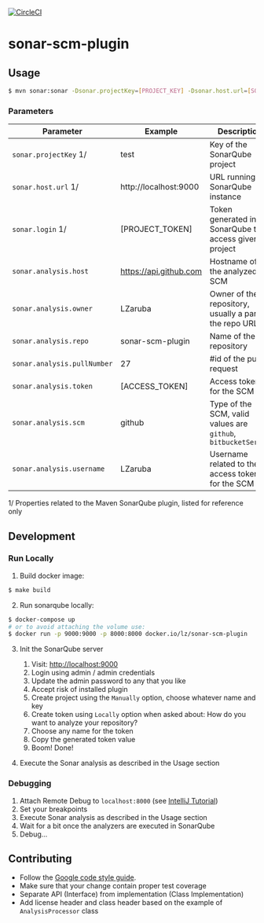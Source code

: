 [![CircleCI](https://circleci.com/gh/LZaruba/sonar-scm-plugin.svg?style=shield)](<https://app.circleci.com/pipelines/github/LZaruba/sonar-scm-plugin>)
# sonar-scm-plugin

## Usage
```bash
$ mvn sonar:sonar -Dsonar.projectKey=[PROJECT_KEY] -Dsonar.host.url=[SONAR_URL] -Dsonar.analysis.host=[REPO_HOST] -Dsonar.analysis.owner=[REPO_OWNER] -Dsonar.analysis.repo=[REPO_NAME] -Dsonar.analysis.pullNumber=[PR_NUMBER] -Dsonar.analysis.token=[GITHUB_ACCESS_TOKEN] -Dsonar.analysis.scm=[SCM] -Dsonar.analysis.username=[SCM_USERNAME] -Dsonar.login=[PROJECT_TOKEN]
```

### Parameters
| Parameter | Example | Description |
| --- | --- | --- |
| `sonar.projectKey` 1/ | test | Key of the SonarQube project |
| `sonar.host.url` 1/ | http://localhost:9000 | URL running the SonarQube instance |
| `sonar.login` 1/ | [PROJECT_TOKEN] | Token generated in SonarQube to access given project |
| `sonar.analysis.host` | https://api.github.com | Hostname of the analyzed SCM |
| `sonar.analysis.owner` | LZaruba | Owner of the repository, usually a part of the repo URL |
| `sonar.analysis.repo` | sonar-scm-plugin | Name of the repository |
| `sonar.analysis.pullNumber` | 27 | #id of the pull request |
| `sonar.analysis.token` | [ACCESS_TOKEN] | Access token for the SCM |
| `sonar.analysis.scm` | github | Type of the SCM, valid values are `github`, `bitbucketServer` |
| `sonar.analysis.username` | LZaruba | Username related to the access token for the SCM |

1/ Properties related to the Maven SonarQube plugin, listed for reference only  
## Development

### Run Locally

1. Build docker image:

```bash
$ make build
```

2. Run sonarqube locally:

```bash
$ docker-compose up
# or to avoid attaching the volume use:
$ docker run -p 9000:9000 -p 8000:8000 docker.io/lz/sonar-scm-plugin
```

3. Init the SonarQube server
   1. Visit: [http://localhost:9000](http://localhost:9000) 
   2. Login using admin / admin credentials
   3. Update the admin password to any that you like
   4. Accept risk of installed plugin
   5. Create project using the `Manually` option, choose whatever name and key
   6. Create token using `Locally` option when asked about: How do you want to analyze your repository?
   7. Choose any name for the token
   8. Copy the generated token value
   9. Boom! Done!

4. Execute the Sonar analysis as described in the Usage section

### Debugging
1. Attach Remote Debug to `localhost:8000` (see [IntelliJ Tutorial](https://www.jetbrains.com/help/idea/tutorial-remote-debug.html]))
2. Set your breakpoints
3. Execute Sonar analysis as described in the Usage section
4. Wait for a bit once the analyzers are executed in SonarQube
5. Debug...

## Contributing

* Follow the [Google code style guide](https://google.github.io/styleguide/javaguide.html).
* Make sure that your change contain proper test coverage
* Separate API (Interface) from implementation (Class Implementation)
* Add license header and class header based on the example of `AnalysisProcessor` class
